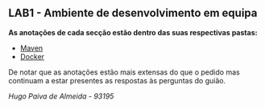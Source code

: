 ## LAB1 - Ambiente de desenvolvimento em equipa

**As anotações de cada secção estão dentro das suas respectivas pastas:**

 - [Maven](1.1_1.2/README.md)
 - [Docker](1.3/README.md)

De notar que as anotações estão mais extensas do que o pedido mas continuam a estar presentes as respostas às perguntas do guião.

*Hugo Paiva de Almeida - 93195*